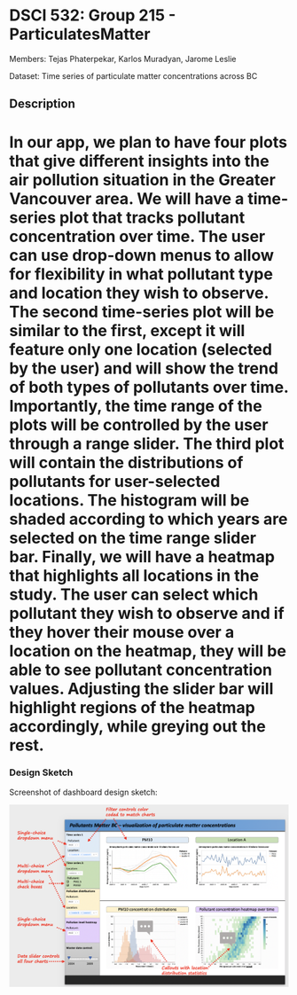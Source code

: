 # DSCI 532: Group 215 - ParticulatesMatter

Members: Tejas Phaterpekar, Karlos Muradyan, Jarome Leslie

Dataset: Time series of particulate matter concentrations across BC

## Description

In our app, we plan to have four plots that give different insights into the air pollution situation in the Greater Vancouver area. We will have a time-series plot that tracks pollutant concentration over time. The user can use drop-down menus to allow for flexibility in what pollutant type and location they wish to observe. The second time-series plot will be similar to the first, except it will feature only one location (selected by the user) and will show the trend of both types of pollutants over time. Importantly, the time range of the plots will be controlled by the user through a range slider. The third plot will contain the distributions of pollutants for user-selected locations. The histogram will be shaded according to which years are selected on the time range slider bar. Finally, we will have a heatmap that highlights all locations in the study. The user can select which pollutant they wish to observe and if they hover their mouse over a location on the heatmap, they will be able to see pollutant concentration values. Adjusting the slider bar will highlight regions of the heatmap accordingly, while greying out the rest. 
=======
### Design Sketch


Screenshot of dashboard design sketch:


![img](img/revised_dashboard_design_sketch.png)


